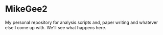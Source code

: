 # MikeGee2
My personal repository for analysis scripts and, paper writing and whatever else I come up with.  We'll see what happens here.
